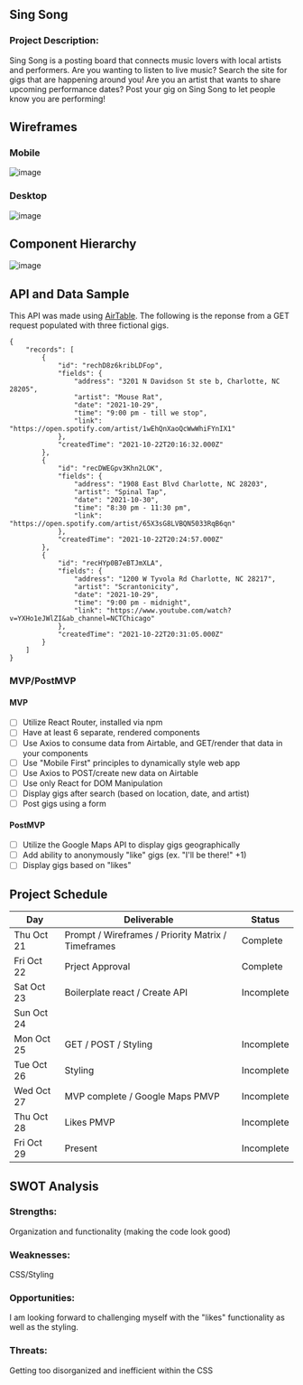 ## Sing Song

### Project Description:

Sing Song is a posting board that connects music lovers with local artists and performers. 
Are you wanting to listen to live music? Search the site for gigs that are happening around you! 
Are you an artist that wants to share upcoming performance dates? Post your gig on Sing Song to let people know you are performing!

## Wireframes

### Mobile

![image](https://user-images.githubusercontent.com/89525025/138503219-17f7ef2a-8f79-400a-b845-aa07b8039025.png)


### Desktop

![image](https://user-images.githubusercontent.com/89525025/138525884-e81316f6-e7df-4589-a94b-bc96345fa1d7.png)


## Component Hierarchy

![image](https://user-images.githubusercontent.com/89525025/138526534-c713b17e-cb47-4289-9bf3-61353c24cc17.png)


## API and Data Sample

This API was made using [AirTable](https://airtable.com/). The following is the reponse from a GET request populated with three fictional gigs.

```
{
    "records": [
        {
            "id": "rechD8z6kribLDFop",
            "fields": {
                "address": "3201 N Davidson St ste b, Charlotte, NC 28205",
                "artist": "Mouse Rat",
                "date": "2021-10-29",
                "time": "9:00 pm - till we stop",
                "link": "https://open.spotify.com/artist/1wEhQnXaoQcWwWhiFYnIX1"
            },
            "createdTime": "2021-10-22T20:16:32.000Z"
        },
        {
            "id": "recDWEGpv3Khn2LOK",
            "fields": {
                "address": "1908 East Blvd Charlotte, NC 28203",
                "artist": "Spinal Tap",
                "date": "2021-10-30",
                "time": "8:30 pm - 11:30 pm",
                "link": "https://open.spotify.com/artist/65X3sG8LVBQN5033RqB6qn"
            },
            "createdTime": "2021-10-22T20:24:57.000Z"
        },
        {
            "id": "recHYp0B7eBTJmXLA",
            "fields": {
                "address": "1200 W Tyvola Rd Charlotte, NC 28217",
                "artist": "Scrantonicity",
                "date": "2021-10-29",
                "time": "9:00 pm - midnight",
                "link": "https://www.youtube.com/watch?v=YXHo1eJWlZI&ab_channel=NCTChicago"
            },
            "createdTime": "2021-10-22T20:31:05.000Z"
        }
    ]
}
```

### MVP/PostMVP

#### MVP 

- [ ] Utilize React Router, installed via npm
- [ ] Have at least 6 separate, rendered components
- [ ] Use Axios to consume data from Airtable, and GET/render that data in your components
- [ ] Use "Mobile First" principles to dynamically style web app
- [ ] Use Axios to POST/create new data on Airtable
- [ ] Use only React for DOM Manipulation
- [ ] Display gigs after search (based on location, date, and artist)
- [ ] Post gigs using a form

#### PostMVP  

- [ ] Utilize the Google Maps API to display gigs geographically
- [ ] Add ability to anonymously "like" gigs (ex. "I'll be there!" +1)
- [ ] Display gigs based on "likes"

## Project Schedule

|  Day | Deliverable | Status
|---|---|---|
|Thu Oct 21| Prompt / Wireframes / Priority Matrix / Timeframes | Complete
|Fri Oct 22| Prject Approval | Complete
|Sat Oct 23| Boilerplate react / Create API | Incomplete
|Sun Oct 24| | |
|Mon Oct 25| GET / POST / Styling | Incomplete
|Tue Oct 26| Styling | Incomplete
|Wed Oct 27| MVP complete / Google Maps PMVP | Incomplete
|Thu Oct 28| Likes PMVP | Incomplete
|Fri Oct 29| Present | Incomplete


## SWOT Analysis

### Strengths:

Organization and functionality (making the code look good)

### Weaknesses:

CSS/Styling

### Opportunities:

I am looking forward to challenging myself with the "likes" functionality as well as the styling.

### Threats:

Getting too disorganized and inefficient within the CSS
